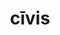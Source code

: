 ---
title: cīvis
meaning: citizen
ch: [thirteen, f2, f, ss, ss2]
pos: nounthird
genitive: cīvis
abbgender: m./f.
abbgender2: masc./fem.
gender: masculine/feminine
declension: third
derivative: civic
six: y
---